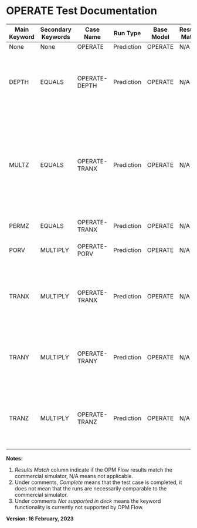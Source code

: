 # OPERATE Test Documentation

Main Keyword | Secondary Keywords | Case Name        | Run Type   | Base Model | Results<br />Match | Comments                                                                                                                                           |
------------ | ------------------ | ---------------- | ---------  | ---------- | ------- |----------------------------------------------------------------------------------------------------------------------------------|
None         | None               | OPERATE          | Prediction | OPERATE    | N/A     | Complete.                                                                                                                        |
DEPTH        | EQUALS             | OPERATE-DEPTH    | Prediction | OPERATE    | N/A     | Stops with errors. <br /> Internal error: INFO: No such keyword: DEPTH                                                           |
MULTZ        | EQUALS             | OPERATE-TRANX    | Prediction | OPERATE    | N/A     | Stops with errors. <br /> Internal error: The OPERATE and OPERATER keywords are not supported for keywords with global storage   |
PERMZ        | EQUALS             | OPERATE-TRANX    | Prediction | OPERATE    | N/A     | Runs with **no** errors.                                                                                                         |
PORV         | MULTIPLY           | OPERATE-PORV     | Prediction | OPERATE    | N/A     | Runs and results identical to OPERATE                                                                                            |
TRANX        | MULTIPLY           | OPERATE-TRANX    | Prediction | OPERATE    | N/A     | Stops with errors. <br /> Internal error: INFO: No such keyword: TRANX                                                           |
TRANY        | MULTIPLY           | OPERATE-TRANY    | Prediction | OPERATE    | N/A     | Stops with errors. <br /> Internal error: INFO: No such keyword: TRANY                                                           |
TRANZ        | MULTIPLY           | OPERATE-TRANZ    | Prediction | OPERATE    | N/A     | Stops with errors. <br /> Internal error: INFO: No such keyword: TRANZ                                                           |

**Notes:**

1.   _Results Match_ column indicate if the OPM Flow results match the commercial simulator, N/A means not applicable.
2.   Under comments, _Complete_ means that the test case is completed, it does not mean that the runs are necessarily comparable to the commercial simulator.
3.   Under comments _Not supported in deck_ means the keyword functionality is currently not supported by OPM Flow.

**Version: 16 February, 2023**
